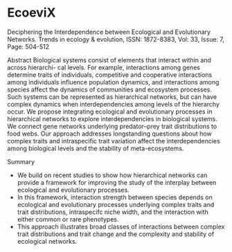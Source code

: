 
# EcoeviX


Deciphering the Interdependence between Ecological and Evolutionary Networks.
Trends in ecology & evolution, ISSN: 1872-8383, Vol: 33, Issue: 7, Page: 504-512


Abstract
Biological systems consist of elements that interact within and across hierarchi-
cal levels. For example, interactions among genes determine traits of individuals,
competitive and cooperative interactions among individuals influence population
dynamics, and interactions among species affect the dynamics of communities
and ecosystem processes. Such systems can be represented as hierarchical
networks, but can have complex dynamics when interdependencies among
levels of the hierarchy occur. We propose integrating ecological and evolutionary
processes in hierarchical networks to explore interdependencies in biological
systems. We connect gene networks underlying predator–prey trait distributions
to food webs. Our approach addresses longstanding questions about how
complex traits and intraspecific trait variation affect the interdependencies
among biological levels and the stability of meta-ecosystems.


Summary
* We build on recent studies to show how hierarchical networks can
provide a framework for improving the study of the interplay between
ecological and evolutionary processes.
* In this framework, interaction strength between species depends on
ecological and evolutionary processes underlying complex traits and
trait distributions, intraspecifc niche width, and the interaction with
either common or rare phenotypes.
* This approach illustrates broad classes of interactions between
complex trait distributions and trait change and the complexity and
stability of ecological networks.



